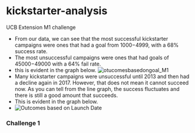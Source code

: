 # kickstarter-analysis
UCB Extension M1 challenge
- From our data, we can see that the most successful kickstarter campaigns were ones that had a goal from $1000-$4999, with a 68% success rate. 
- The most unsuccessful campaigns were ones that had goals of $45000-$49000 with a 64% fail rate. 
- this is evident in the graph below. 
![otucomesbasedongoal_M1](https://user-images.githubusercontent.com/55964175/65843888-cb24fe00-e2e8-11e9-9598-c0c895dc20f9.png)
- Many kickstarter campaigns were unsuccessful until 2013 and then had a decline again in 2017. However, that does not mean it cannot succeed now. As you can tell from the line graph, the success fluctuates and there is still a good amount that succeeds. 
- This is evident in the graph below. 
- ![Outcomes based on Launch Date](/images/outcomesbasedonlaunchdate_M1.png)
### Challenge 1 
